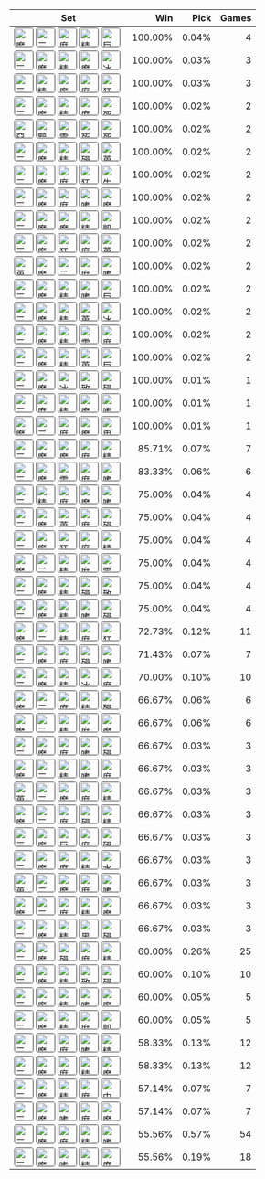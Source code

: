 | Set | Win | Pick | Games |
|---|---:|---:|---:|
| <img src="https://cdn5.lolalytics.com/item64/3004.webp" alt="魔劍正宗" width="32" height="32" style="margin-right:4px;border:1px solid #666;border-radius:4px;" /><img src="https://cdn5.lolalytics.com/item64/3078.webp" alt="三相之力" width="32" height="32" style="margin-right:4px;border:1px solid #666;border-radius:4px;" /><img src="https://cdn5.lolalytics.com/item64/6694.webp" alt="席利妲咒怨" width="32" height="32" style="margin-right:4px;border:1px solid #666;border-radius:4px;" /><img src="https://cdn5.lolalytics.com/item64/3161.webp" alt="精進之矛" width="32" height="32" style="margin-right:4px;border:1px solid #666;border-radius:4px;" /><img src="https://cdn5.lolalytics.com/item64/6695.webp" alt="巨蛇鋒牙" width="32" height="32" style="margin-right:4px;border:1px solid #666;border-radius:4px;" /> | 100.00% | 0.04% | 4 |
| <img src="https://cdn5.lolalytics.com/item64/3078.webp" alt="三相之力" width="32" height="32" style="margin-right:4px;border:1px solid #666;border-radius:4px;" /><img src="https://cdn5.lolalytics.com/item64/3004.webp" alt="魔劍正宗" width="32" height="32" style="margin-right:4px;border:1px solid #666;border-radius:4px;" /><img src="https://cdn5.lolalytics.com/item64/3161.webp" alt="精進之矛" width="32" height="32" style="margin-right:4px;border:1px solid #666;border-radius:4px;" /><img src="https://cdn5.lolalytics.com/item64/3156.webp" alt="魔提斯深淵" width="32" height="32" style="margin-right:4px;border:1px solid #666;border-radius:4px;" /><img src="https://cdn5.lolalytics.com/item64/3110.webp" alt="冰霜之心" width="32" height="32" style="margin-right:4px;border:1px solid #666;border-radius:4px;" /> | 100.00% | 0.03% | 3 |
| <img src="https://cdn5.lolalytics.com/item64/3078.webp" alt="三相之力" width="32" height="32" style="margin-right:4px;border:1px solid #666;border-radius:4px;" /><img src="https://cdn5.lolalytics.com/item64/3161.webp" alt="精進之矛" width="32" height="32" style="margin-right:4px;border:1px solid #666;border-radius:4px;" /><img src="https://cdn5.lolalytics.com/item64/3004.webp" alt="魔劍正宗" width="32" height="32" style="margin-right:4px;border:1px solid #666;border-radius:4px;" /><img src="https://cdn5.lolalytics.com/item64/6694.webp" alt="席利妲咒怨" width="32" height="32" style="margin-right:4px;border:1px solid #666;border-radius:4px;" /><img src="https://cdn5.lolalytics.com/item64/3074.webp" alt="狂怒九頭蛇" width="32" height="32" style="margin-right:4px;border:1px solid #666;border-radius:4px;" /> | 100.00% | 0.03% | 3 |
| <img src="https://cdn5.lolalytics.com/item64/3078.webp" alt="三相之力" width="32" height="32" style="margin-right:4px;border:1px solid #666;border-radius:4px;" /><img src="https://cdn5.lolalytics.com/item64/3004.webp" alt="魔劍正宗" width="32" height="32" style="margin-right:4px;border:1px solid #666;border-radius:4px;" /><img src="https://cdn5.lolalytics.com/item64/3161.webp" alt="精進之矛" width="32" height="32" style="margin-right:4px;border:1px solid #666;border-radius:4px;" /><img src="https://cdn5.lolalytics.com/item64/6694.webp" alt="席利妲咒怨" width="32" height="32" style="margin-right:4px;border:1px solid #666;border-radius:4px;" /><img src="https://cdn5.lolalytics.com/item64/6333.webp" alt="死亡之舞" width="32" height="32" style="margin-right:4px;border:1px solid #666;border-radius:4px;" /> | 100.00% | 0.02% | 2 |
| <img src="https://cdn5.lolalytics.com/item64/3118.webp" alt="惡意" width="32" height="32" style="margin-right:4px;border:1px solid #666;border-radius:4px;" /><img src="https://cdn5.lolalytics.com/item64/4645.webp" alt="黯影之炎" width="32" height="32" style="margin-right:4px;border:1px solid #666;border-radius:4px;" /><img src="https://cdn5.lolalytics.com/item64/4646.webp" alt="雷霆風暴" width="32" height="32" style="margin-right:4px;border:1px solid #666;border-radius:4px;" /><img src="https://cdn5.lolalytics.com/item64/3089.webp" alt="死亡之帽" width="32" height="32" style="margin-right:4px;border:1px solid #666;border-radius:4px;" /><img src="https://cdn5.lolalytics.com/item64/3137.webp" alt="死墓之花" width="32" height="32" style="margin-right:4px;border:1px solid #666;border-radius:4px;" /> | 100.00% | 0.02% | 2 |
| <img src="https://cdn5.lolalytics.com/item64/3078.webp" alt="三相之力" width="32" height="32" style="margin-right:4px;border:1px solid #666;border-radius:4px;" /><img src="https://cdn5.lolalytics.com/item64/3004.webp" alt="魔劍正宗" width="32" height="32" style="margin-right:4px;border:1px solid #666;border-radius:4px;" /><img src="https://cdn5.lolalytics.com/item64/3161.webp" alt="精進之矛" width="32" height="32" style="margin-right:4px;border:1px solid #666;border-radius:4px;" /><img src="https://cdn5.lolalytics.com/item64/3153.webp" alt="殞落王者之劍" width="32" height="32" style="margin-right:4px;border:1px solid #666;border-radius:4px;" /><img src="https://cdn5.lolalytics.com/item64/6676.webp" alt="蒐集者" width="32" height="32" style="margin-right:4px;border:1px solid #666;border-radius:4px;" /> | 100.00% | 0.02% | 2 |
| <img src="https://cdn5.lolalytics.com/item64/3078.webp" alt="三相之力" width="32" height="32" style="margin-right:4px;border:1px solid #666;border-radius:4px;" /><img src="https://cdn5.lolalytics.com/item64/3004.webp" alt="魔劍正宗" width="32" height="32" style="margin-right:4px;border:1px solid #666;border-radius:4px;" /><img src="https://cdn5.lolalytics.com/item64/6694.webp" alt="席利妲咒怨" width="32" height="32" style="margin-right:4px;border:1px solid #666;border-radius:4px;" /><img src="https://cdn5.lolalytics.com/item64/3074.webp" alt="狂怒九頭蛇" width="32" height="32" style="margin-right:4px;border:1px solid #666;border-radius:4px;" /><img src="https://cdn5.lolalytics.com/item64/6609.webp" alt="生化龐克鏈鋸之劍" width="32" height="32" style="margin-right:4px;border:1px solid #666;border-radius:4px;" /> | 100.00% | 0.02% | 2 |
| <img src="https://cdn5.lolalytics.com/item64/3078.webp" alt="三相之力" width="32" height="32" style="margin-right:4px;border:1px solid #666;border-radius:4px;" /><img src="https://cdn5.lolalytics.com/item64/3004.webp" alt="魔劍正宗" width="32" height="32" style="margin-right:4px;border:1px solid #666;border-radius:4px;" /><img src="https://cdn5.lolalytics.com/item64/6694.webp" alt="席利妲咒怨" width="32" height="32" style="margin-right:4px;border:1px solid #666;border-radius:4px;" /><img src="https://cdn5.lolalytics.com/item64/3072.webp" alt="嗜血者" width="32" height="32" style="margin-right:4px;border:1px solid #666;border-radius:4px;" /><img src="https://cdn5.lolalytics.com/item64/3156.webp" alt="魔提斯深淵" width="32" height="32" style="margin-right:4px;border:1px solid #666;border-radius:4px;" /> | 100.00% | 0.02% | 2 |
| <img src="https://cdn5.lolalytics.com/item64/3078.webp" alt="三相之力" width="32" height="32" style="margin-right:4px;border:1px solid #666;border-radius:4px;" /><img src="https://cdn5.lolalytics.com/item64/3004.webp" alt="魔劍正宗" width="32" height="32" style="margin-right:4px;border:1px solid #666;border-radius:4px;" /><img src="https://cdn5.lolalytics.com/item64/3156.webp" alt="魔提斯深淵" width="32" height="32" style="margin-right:4px;border:1px solid #666;border-radius:4px;" /><img src="https://cdn5.lolalytics.com/item64/3161.webp" alt="精進之矛" width="32" height="32" style="margin-right:4px;border:1px solid #666;border-radius:4px;" /><img src="https://cdn5.lolalytics.com/item64/2504.webp" alt="凱尼克欺瞞者" width="32" height="32" style="margin-right:4px;border:1px solid #666;border-radius:4px;" /> | 100.00% | 0.02% | 2 |
| <img src="https://cdn5.lolalytics.com/item64/3078.webp" alt="三相之力" width="32" height="32" style="margin-right:4px;border:1px solid #666;border-radius:4px;" /><img src="https://cdn5.lolalytics.com/item64/3004.webp" alt="魔劍正宗" width="32" height="32" style="margin-right:4px;border:1px solid #666;border-radius:4px;" /><img src="https://cdn5.lolalytics.com/item64/3074.webp" alt="狂怒九頭蛇" width="32" height="32" style="margin-right:4px;border:1px solid #666;border-radius:4px;" /><img src="https://cdn5.lolalytics.com/item64/6694.webp" alt="席利妲咒怨" width="32" height="32" style="margin-right:4px;border:1px solid #666;border-radius:4px;" /><img src="https://cdn5.lolalytics.com/item64/6676.webp" alt="蒐集者" width="32" height="32" style="margin-right:4px;border:1px solid #666;border-radius:4px;" /> | 100.00% | 0.02% | 2 |
| <img src="https://cdn5.lolalytics.com/item64/6676.webp" alt="蒐集者" width="32" height="32" style="margin-right:4px;border:1px solid #666;border-radius:4px;" /><img src="https://cdn5.lolalytics.com/item64/3004.webp" alt="魔劍正宗" width="32" height="32" style="margin-right:4px;border:1px solid #666;border-radius:4px;" /><img src="https://cdn5.lolalytics.com/item64/3078.webp" alt="三相之力" width="32" height="32" style="margin-right:4px;border:1px solid #666;border-radius:4px;" /><img src="https://cdn5.lolalytics.com/item64/6694.webp" alt="席利妲咒怨" width="32" height="32" style="margin-right:4px;border:1px solid #666;border-radius:4px;" /><img src="https://cdn5.lolalytics.com/item64/3072.webp" alt="嗜血者" width="32" height="32" style="margin-right:4px;border:1px solid #666;border-radius:4px;" /> | 100.00% | 0.02% | 2 |
| <img src="https://cdn5.lolalytics.com/item64/3078.webp" alt="三相之力" width="32" height="32" style="margin-right:4px;border:1px solid #666;border-radius:4px;" /><img src="https://cdn5.lolalytics.com/item64/3004.webp" alt="魔劍正宗" width="32" height="32" style="margin-right:4px;border:1px solid #666;border-radius:4px;" /><img src="https://cdn5.lolalytics.com/item64/3161.webp" alt="精進之矛" width="32" height="32" style="margin-right:4px;border:1px solid #666;border-radius:4px;" /><img src="https://cdn5.lolalytics.com/item64/3072.webp" alt="嗜血者" width="32" height="32" style="margin-right:4px;border:1px solid #666;border-radius:4px;" /><img src="https://cdn5.lolalytics.com/item64/6695.webp" alt="巨蛇鋒牙" width="32" height="32" style="margin-right:4px;border:1px solid #666;border-radius:4px;" /> | 100.00% | 0.02% | 2 |
| <img src="https://cdn5.lolalytics.com/item64/3078.webp" alt="三相之力" width="32" height="32" style="margin-right:4px;border:1px solid #666;border-radius:4px;" /><img src="https://cdn5.lolalytics.com/item64/3004.webp" alt="魔劍正宗" width="32" height="32" style="margin-right:4px;border:1px solid #666;border-radius:4px;" /><img src="https://cdn5.lolalytics.com/item64/3161.webp" alt="精進之矛" width="32" height="32" style="margin-right:4px;border:1px solid #666;border-radius:4px;" /><img src="https://cdn5.lolalytics.com/item64/6676.webp" alt="蒐集者" width="32" height="32" style="margin-right:4px;border:1px solid #666;border-radius:4px;" /><img src="https://cdn5.lolalytics.com/item64/3110.webp" alt="冰霜之心" width="32" height="32" style="margin-right:4px;border:1px solid #666;border-radius:4px;" /> | 100.00% | 0.02% | 2 |
| <img src="https://cdn5.lolalytics.com/item64/3078.webp" alt="三相之力" width="32" height="32" style="margin-right:4px;border:1px solid #666;border-radius:4px;" /><img src="https://cdn5.lolalytics.com/item64/3004.webp" alt="魔劍正宗" width="32" height="32" style="margin-right:4px;border:1px solid #666;border-radius:4px;" /><img src="https://cdn5.lolalytics.com/item64/3161.webp" alt="精進之矛" width="32" height="32" style="margin-right:4px;border:1px solid #666;border-radius:4px;" /><img src="https://cdn5.lolalytics.com/item64/6699.webp" alt="電流旋風劍" width="32" height="32" style="margin-right:4px;border:1px solid #666;border-radius:4px;" /><img src="https://cdn5.lolalytics.com/item64/6694.webp" alt="席利妲咒怨" width="32" height="32" style="margin-right:4px;border:1px solid #666;border-radius:4px;" /> | 100.00% | 0.02% | 2 |
| <img src="https://cdn5.lolalytics.com/item64/3078.webp" alt="三相之力" width="32" height="32" style="margin-right:4px;border:1px solid #666;border-radius:4px;" /><img src="https://cdn5.lolalytics.com/item64/3004.webp" alt="魔劍正宗" width="32" height="32" style="margin-right:4px;border:1px solid #666;border-radius:4px;" /><img src="https://cdn5.lolalytics.com/item64/3161.webp" alt="精進之矛" width="32" height="32" style="margin-right:4px;border:1px solid #666;border-radius:4px;" /><img src="https://cdn5.lolalytics.com/item64/6676.webp" alt="蒐集者" width="32" height="32" style="margin-right:4px;border:1px solid #666;border-radius:4px;" /><img src="https://cdn5.lolalytics.com/item64/6695.webp" alt="巨蛇鋒牙" width="32" height="32" style="margin-right:4px;border:1px solid #666;border-radius:4px;" /> | 100.00% | 0.02% | 2 |
| <img src="https://cdn5.lolalytics.com/item64/3078.webp" alt="三相之力" width="32" height="32" style="margin-right:4px;border:1px solid #666;border-radius:4px;" /><img src="https://cdn5.lolalytics.com/item64/3004.webp" alt="魔劍正宗" width="32" height="32" style="margin-right:4px;border:1px solid #666;border-radius:4px;" /><img src="https://cdn5.lolalytics.com/item64/3110.webp" alt="冰霜之心" width="32" height="32" style="margin-right:4px;border:1px solid #666;border-radius:4px;" /><img src="https://cdn5.lolalytics.com/item64/3033.webp" alt="致死宣告" width="32" height="32" style="margin-right:4px;border:1px solid #666;border-radius:4px;" /><img src="https://cdn5.lolalytics.com/item64/3153.webp" alt="殞落王者之劍" width="32" height="32" style="margin-right:4px;border:1px solid #666;border-radius:4px;" /> | 100.00% | 0.01% | 1 |
| <img src="https://cdn5.lolalytics.com/item64/3078.webp" alt="三相之力" width="32" height="32" style="margin-right:4px;border:1px solid #666;border-radius:4px;" /><img src="https://cdn5.lolalytics.com/item64/6694.webp" alt="席利妲咒怨" width="32" height="32" style="margin-right:4px;border:1px solid #666;border-radius:4px;" /><img src="https://cdn5.lolalytics.com/item64/3161.webp" alt="精進之矛" width="32" height="32" style="margin-right:4px;border:1px solid #666;border-radius:4px;" /><img src="https://cdn5.lolalytics.com/item64/3156.webp" alt="魔提斯深淵" width="32" height="32" style="margin-right:4px;border:1px solid #666;border-radius:4px;" /><img src="https://cdn5.lolalytics.com/item64/3072.webp" alt="嗜血者" width="32" height="32" style="margin-right:4px;border:1px solid #666;border-radius:4px;" /> | 100.00% | 0.01% | 1 |
| <img src="https://cdn5.lolalytics.com/item64/3004.webp" alt="魔劍正宗" width="32" height="32" style="margin-right:4px;border:1px solid #666;border-radius:4px;" /><img src="https://cdn5.lolalytics.com/item64/3078.webp" alt="三相之力" width="32" height="32" style="margin-right:4px;border:1px solid #666;border-radius:4px;" /><img src="https://cdn5.lolalytics.com/item64/6694.webp" alt="席利妲咒怨" width="32" height="32" style="margin-right:4px;border:1px solid #666;border-radius:4px;" /><img src="https://cdn5.lolalytics.com/item64/3156.webp" alt="魔提斯深淵" width="32" height="32" style="margin-right:4px;border:1px solid #666;border-radius:4px;" /><img src="https://cdn5.lolalytics.com/item64/4004.webp" alt="鬼使彎刀" width="32" height="32" style="margin-right:4px;border:1px solid #666;border-radius:4px;" /> | 100.00% | 0.01% | 1 |
| <img src="https://cdn5.lolalytics.com/item64/3078.webp" alt="三相之力" width="32" height="32" style="margin-right:4px;border:1px solid #666;border-radius:4px;" /><img src="https://cdn5.lolalytics.com/item64/3004.webp" alt="魔劍正宗" width="32" height="32" style="margin-right:4px;border:1px solid #666;border-radius:4px;" /><img src="https://cdn5.lolalytics.com/item64/3156.webp" alt="魔提斯深淵" width="32" height="32" style="margin-right:4px;border:1px solid #666;border-radius:4px;" /><img src="https://cdn5.lolalytics.com/item64/6694.webp" alt="席利妲咒怨" width="32" height="32" style="margin-right:4px;border:1px solid #666;border-radius:4px;" /><img src="https://cdn5.lolalytics.com/item64/3161.webp" alt="精進之矛" width="32" height="32" style="margin-right:4px;border:1px solid #666;border-radius:4px;" /> | 85.71% | 0.07% | 7 |
| <img src="https://cdn5.lolalytics.com/item64/3078.webp" alt="三相之力" width="32" height="32" style="margin-right:4px;border:1px solid #666;border-radius:4px;" /><img src="https://cdn5.lolalytics.com/item64/3004.webp" alt="魔劍正宗" width="32" height="32" style="margin-right:4px;border:1px solid #666;border-radius:4px;" /><img src="https://cdn5.lolalytics.com/item64/6699.webp" alt="電流旋風劍" width="32" height="32" style="margin-right:4px;border:1px solid #666;border-radius:4px;" /><img src="https://cdn5.lolalytics.com/item64/6694.webp" alt="席利妲咒怨" width="32" height="32" style="margin-right:4px;border:1px solid #666;border-radius:4px;" /><img src="https://cdn5.lolalytics.com/item64/3072.webp" alt="嗜血者" width="32" height="32" style="margin-right:4px;border:1px solid #666;border-radius:4px;" /> | 83.33% | 0.06% | 6 |
| <img src="https://cdn5.lolalytics.com/item64/3078.webp" alt="三相之力" width="32" height="32" style="margin-right:4px;border:1px solid #666;border-radius:4px;" /><img src="https://cdn5.lolalytics.com/item64/3161.webp" alt="精進之矛" width="32" height="32" style="margin-right:4px;border:1px solid #666;border-radius:4px;" /><img src="https://cdn5.lolalytics.com/item64/6694.webp" alt="席利妲咒怨" width="32" height="32" style="margin-right:4px;border:1px solid #666;border-radius:4px;" /><img src="https://cdn5.lolalytics.com/item64/3004.webp" alt="魔劍正宗" width="32" height="32" style="margin-right:4px;border:1px solid #666;border-radius:4px;" /><img src="https://cdn5.lolalytics.com/item64/3072.webp" alt="嗜血者" width="32" height="32" style="margin-right:4px;border:1px solid #666;border-radius:4px;" /> | 75.00% | 0.04% | 4 |
| <img src="https://cdn5.lolalytics.com/item64/3078.webp" alt="三相之力" width="32" height="32" style="margin-right:4px;border:1px solid #666;border-radius:4px;" /><img src="https://cdn5.lolalytics.com/item64/3004.webp" alt="魔劍正宗" width="32" height="32" style="margin-right:4px;border:1px solid #666;border-radius:4px;" /><img src="https://cdn5.lolalytics.com/item64/6676.webp" alt="蒐集者" width="32" height="32" style="margin-right:4px;border:1px solid #666;border-radius:4px;" /><img src="https://cdn5.lolalytics.com/item64/6694.webp" alt="席利妲咒怨" width="32" height="32" style="margin-right:4px;border:1px solid #666;border-radius:4px;" /><img src="https://cdn5.lolalytics.com/item64/3153.webp" alt="殞落王者之劍" width="32" height="32" style="margin-right:4px;border:1px solid #666;border-radius:4px;" /> | 75.00% | 0.04% | 4 |
| <img src="https://cdn5.lolalytics.com/item64/3078.webp" alt="三相之力" width="32" height="32" style="margin-right:4px;border:1px solid #666;border-radius:4px;" /><img src="https://cdn5.lolalytics.com/item64/3004.webp" alt="魔劍正宗" width="32" height="32" style="margin-right:4px;border:1px solid #666;border-radius:4px;" /><img src="https://cdn5.lolalytics.com/item64/3074.webp" alt="狂怒九頭蛇" width="32" height="32" style="margin-right:4px;border:1px solid #666;border-radius:4px;" /><img src="https://cdn5.lolalytics.com/item64/6694.webp" alt="席利妲咒怨" width="32" height="32" style="margin-right:4px;border:1px solid #666;border-radius:4px;" /><img src="https://cdn5.lolalytics.com/item64/3161.webp" alt="精進之矛" width="32" height="32" style="margin-right:4px;border:1px solid #666;border-radius:4px;" /> | 75.00% | 0.04% | 4 |
| <img src="https://cdn5.lolalytics.com/item64/3004.webp" alt="魔劍正宗" width="32" height="32" style="margin-right:4px;border:1px solid #666;border-radius:4px;" /><img src="https://cdn5.lolalytics.com/item64/3078.webp" alt="三相之力" width="32" height="32" style="margin-right:4px;border:1px solid #666;border-radius:4px;" /><img src="https://cdn5.lolalytics.com/item64/3161.webp" alt="精進之矛" width="32" height="32" style="margin-right:4px;border:1px solid #666;border-radius:4px;" /><img src="https://cdn5.lolalytics.com/item64/6694.webp" alt="席利妲咒怨" width="32" height="32" style="margin-right:4px;border:1px solid #666;border-radius:4px;" /><img src="https://cdn5.lolalytics.com/item64/6699.webp" alt="電流旋風劍" width="32" height="32" style="margin-right:4px;border:1px solid #666;border-radius:4px;" /> | 75.00% | 0.04% | 4 |
| <img src="https://cdn5.lolalytics.com/item64/3078.webp" alt="三相之力" width="32" height="32" style="margin-right:4px;border:1px solid #666;border-radius:4px;" /><img src="https://cdn5.lolalytics.com/item64/3004.webp" alt="魔劍正宗" width="32" height="32" style="margin-right:4px;border:1px solid #666;border-radius:4px;" /><img src="https://cdn5.lolalytics.com/item64/3161.webp" alt="精進之矛" width="32" height="32" style="margin-right:4px;border:1px solid #666;border-radius:4px;" /><img src="https://cdn5.lolalytics.com/item64/3153.webp" alt="殞落王者之劍" width="32" height="32" style="margin-right:4px;border:1px solid #666;border-radius:4px;" /><img src="https://cdn5.lolalytics.com/item64/3033.webp" alt="致死宣告" width="32" height="32" style="margin-right:4px;border:1px solid #666;border-radius:4px;" /> | 75.00% | 0.04% | 4 |
| <img src="https://cdn5.lolalytics.com/item64/3078.webp" alt="三相之力" width="32" height="32" style="margin-right:4px;border:1px solid #666;border-radius:4px;" /><img src="https://cdn5.lolalytics.com/item64/3004.webp" alt="魔劍正宗" width="32" height="32" style="margin-right:4px;border:1px solid #666;border-radius:4px;" /><img src="https://cdn5.lolalytics.com/item64/3161.webp" alt="精進之矛" width="32" height="32" style="margin-right:4px;border:1px solid #666;border-radius:4px;" /><img src="https://cdn5.lolalytics.com/item64/3072.webp" alt="嗜血者" width="32" height="32" style="margin-right:4px;border:1px solid #666;border-radius:4px;" /><img src="https://cdn5.lolalytics.com/item64/3153.webp" alt="殞落王者之劍" width="32" height="32" style="margin-right:4px;border:1px solid #666;border-radius:4px;" /> | 75.00% | 0.04% | 4 |
| <img src="https://cdn5.lolalytics.com/item64/3004.webp" alt="魔劍正宗" width="32" height="32" style="margin-right:4px;border:1px solid #666;border-radius:4px;" /><img src="https://cdn5.lolalytics.com/item64/3078.webp" alt="三相之力" width="32" height="32" style="margin-right:4px;border:1px solid #666;border-radius:4px;" /><img src="https://cdn5.lolalytics.com/item64/3161.webp" alt="精進之矛" width="32" height="32" style="margin-right:4px;border:1px solid #666;border-radius:4px;" /><img src="https://cdn5.lolalytics.com/item64/6694.webp" alt="席利妲咒怨" width="32" height="32" style="margin-right:4px;border:1px solid #666;border-radius:4px;" /><img src="https://cdn5.lolalytics.com/item64/3074.webp" alt="狂怒九頭蛇" width="32" height="32" style="margin-right:4px;border:1px solid #666;border-radius:4px;" /> | 72.73% | 0.12% | 11 |
| <img src="https://cdn5.lolalytics.com/item64/3078.webp" alt="三相之力" width="32" height="32" style="margin-right:4px;border:1px solid #666;border-radius:4px;" /><img src="https://cdn5.lolalytics.com/item64/3004.webp" alt="魔劍正宗" width="32" height="32" style="margin-right:4px;border:1px solid #666;border-radius:4px;" /><img src="https://cdn5.lolalytics.com/item64/6694.webp" alt="席利妲咒怨" width="32" height="32" style="margin-right:4px;border:1px solid #666;border-radius:4px;" /><img src="https://cdn5.lolalytics.com/item64/3153.webp" alt="殞落王者之劍" width="32" height="32" style="margin-right:4px;border:1px solid #666;border-radius:4px;" /><img src="https://cdn5.lolalytics.com/item64/3072.webp" alt="嗜血者" width="32" height="32" style="margin-right:4px;border:1px solid #666;border-radius:4px;" /> | 71.43% | 0.07% | 7 |
| <img src="https://cdn5.lolalytics.com/item64/3078.webp" alt="三相之力" width="32" height="32" style="margin-right:4px;border:1px solid #666;border-radius:4px;" /><img src="https://cdn5.lolalytics.com/item64/3004.webp" alt="魔劍正宗" width="32" height="32" style="margin-right:4px;border:1px solid #666;border-radius:4px;" /><img src="https://cdn5.lolalytics.com/item64/3161.webp" alt="精進之矛" width="32" height="32" style="margin-right:4px;border:1px solid #666;border-radius:4px;" /><img src="https://cdn5.lolalytics.com/item64/3110.webp" alt="冰霜之心" width="32" height="32" style="margin-right:4px;border:1px solid #666;border-radius:4px;" /><img src="https://cdn5.lolalytics.com/item64/6694.webp" alt="席利妲咒怨" width="32" height="32" style="margin-right:4px;border:1px solid #666;border-radius:4px;" /> | 70.00% | 0.10% | 10 |
| <img src="https://cdn5.lolalytics.com/item64/3004.webp" alt="魔劍正宗" width="32" height="32" style="margin-right:4px;border:1px solid #666;border-radius:4px;" /><img src="https://cdn5.lolalytics.com/item64/3078.webp" alt="三相之力" width="32" height="32" style="margin-right:4px;border:1px solid #666;border-radius:4px;" /><img src="https://cdn5.lolalytics.com/item64/6694.webp" alt="席利妲咒怨" width="32" height="32" style="margin-right:4px;border:1px solid #666;border-radius:4px;" /><img src="https://cdn5.lolalytics.com/item64/3161.webp" alt="精進之矛" width="32" height="32" style="margin-right:4px;border:1px solid #666;border-radius:4px;" /><img src="https://cdn5.lolalytics.com/item64/3153.webp" alt="殞落王者之劍" width="32" height="32" style="margin-right:4px;border:1px solid #666;border-radius:4px;" /> | 66.67% | 0.06% | 6 |
| <img src="https://cdn5.lolalytics.com/item64/3004.webp" alt="魔劍正宗" width="32" height="32" style="margin-right:4px;border:1px solid #666;border-radius:4px;" /><img src="https://cdn5.lolalytics.com/item64/3078.webp" alt="三相之力" width="32" height="32" style="margin-right:4px;border:1px solid #666;border-radius:4px;" /><img src="https://cdn5.lolalytics.com/item64/3161.webp" alt="精進之矛" width="32" height="32" style="margin-right:4px;border:1px solid #666;border-radius:4px;" /><img src="https://cdn5.lolalytics.com/item64/6694.webp" alt="席利妲咒怨" width="32" height="32" style="margin-right:4px;border:1px solid #666;border-radius:4px;" /><img src="https://cdn5.lolalytics.com/item64/3156.webp" alt="魔提斯深淵" width="32" height="32" style="margin-right:4px;border:1px solid #666;border-radius:4px;" /> | 66.67% | 0.06% | 6 |
| <img src="https://cdn5.lolalytics.com/item64/3078.webp" alt="三相之力" width="32" height="32" style="margin-right:4px;border:1px solid #666;border-radius:4px;" /><img src="https://cdn5.lolalytics.com/item64/3004.webp" alt="魔劍正宗" width="32" height="32" style="margin-right:4px;border:1px solid #666;border-radius:4px;" /><img src="https://cdn5.lolalytics.com/item64/6694.webp" alt="席利妲咒怨" width="32" height="32" style="margin-right:4px;border:1px solid #666;border-radius:4px;" /><img src="https://cdn5.lolalytics.com/item64/3072.webp" alt="嗜血者" width="32" height="32" style="margin-right:4px;border:1px solid #666;border-radius:4px;" /><img src="https://cdn5.lolalytics.com/item64/3153.webp" alt="殞落王者之劍" width="32" height="32" style="margin-right:4px;border:1px solid #666;border-radius:4px;" /> | 66.67% | 0.03% | 3 |
| <img src="https://cdn5.lolalytics.com/item64/3004.webp" alt="魔劍正宗" width="32" height="32" style="margin-right:4px;border:1px solid #666;border-radius:4px;" /><img src="https://cdn5.lolalytics.com/item64/3078.webp" alt="三相之力" width="32" height="32" style="margin-right:4px;border:1px solid #666;border-radius:4px;" /><img src="https://cdn5.lolalytics.com/item64/3161.webp" alt="精進之矛" width="32" height="32" style="margin-right:4px;border:1px solid #666;border-radius:4px;" /><img src="https://cdn5.lolalytics.com/item64/3072.webp" alt="嗜血者" width="32" height="32" style="margin-right:4px;border:1px solid #666;border-radius:4px;" /><img src="https://cdn5.lolalytics.com/item64/6694.webp" alt="席利妲咒怨" width="32" height="32" style="margin-right:4px;border:1px solid #666;border-radius:4px;" /> | 66.67% | 0.03% | 3 |
| <img src="https://cdn5.lolalytics.com/item64/6676.webp" alt="蒐集者" width="32" height="32" style="margin-right:4px;border:1px solid #666;border-radius:4px;" /><img src="https://cdn5.lolalytics.com/item64/3078.webp" alt="三相之力" width="32" height="32" style="margin-right:4px;border:1px solid #666;border-radius:4px;" /><img src="https://cdn5.lolalytics.com/item64/3004.webp" alt="魔劍正宗" width="32" height="32" style="margin-right:4px;border:1px solid #666;border-radius:4px;" /><img src="https://cdn5.lolalytics.com/item64/6694.webp" alt="席利妲咒怨" width="32" height="32" style="margin-right:4px;border:1px solid #666;border-radius:4px;" /><img src="https://cdn5.lolalytics.com/item64/3161.webp" alt="精進之矛" width="32" height="32" style="margin-right:4px;border:1px solid #666;border-radius:4px;" /> | 66.67% | 0.03% | 3 |
| <img src="https://cdn5.lolalytics.com/item64/3004.webp" alt="魔劍正宗" width="32" height="32" style="margin-right:4px;border:1px solid #666;border-radius:4px;" /><img src="https://cdn5.lolalytics.com/item64/3078.webp" alt="三相之力" width="32" height="32" style="margin-right:4px;border:1px solid #666;border-radius:4px;" /><img src="https://cdn5.lolalytics.com/item64/6694.webp" alt="席利妲咒怨" width="32" height="32" style="margin-right:4px;border:1px solid #666;border-radius:4px;" /><img src="https://cdn5.lolalytics.com/item64/3153.webp" alt="殞落王者之劍" width="32" height="32" style="margin-right:4px;border:1px solid #666;border-radius:4px;" /><img src="https://cdn5.lolalytics.com/item64/3161.webp" alt="精進之矛" width="32" height="32" style="margin-right:4px;border:1px solid #666;border-radius:4px;" /> | 66.67% | 0.03% | 3 |
| <img src="https://cdn5.lolalytics.com/item64/3078.webp" alt="三相之力" width="32" height="32" style="margin-right:4px;border:1px solid #666;border-radius:4px;" /><img src="https://cdn5.lolalytics.com/item64/3004.webp" alt="魔劍正宗" width="32" height="32" style="margin-right:4px;border:1px solid #666;border-radius:4px;" /><img src="https://cdn5.lolalytics.com/item64/6695.webp" alt="巨蛇鋒牙" width="32" height="32" style="margin-right:4px;border:1px solid #666;border-radius:4px;" /><img src="https://cdn5.lolalytics.com/item64/6694.webp" alt="席利妲咒怨" width="32" height="32" style="margin-right:4px;border:1px solid #666;border-radius:4px;" /><img src="https://cdn5.lolalytics.com/item64/3153.webp" alt="殞落王者之劍" width="32" height="32" style="margin-right:4px;border:1px solid #666;border-radius:4px;" /> | 66.67% | 0.03% | 3 |
| <img src="https://cdn5.lolalytics.com/item64/3078.webp" alt="三相之力" width="32" height="32" style="margin-right:4px;border:1px solid #666;border-radius:4px;" /><img src="https://cdn5.lolalytics.com/item64/3004.webp" alt="魔劍正宗" width="32" height="32" style="margin-right:4px;border:1px solid #666;border-radius:4px;" /><img src="https://cdn5.lolalytics.com/item64/6694.webp" alt="席利妲咒怨" width="32" height="32" style="margin-right:4px;border:1px solid #666;border-radius:4px;" /><img src="https://cdn5.lolalytics.com/item64/3161.webp" alt="精進之矛" width="32" height="32" style="margin-right:4px;border:1px solid #666;border-radius:4px;" /><img src="https://cdn5.lolalytics.com/item64/3139.webp" alt="水星彎刀" width="32" height="32" style="margin-right:4px;border:1px solid #666;border-radius:4px;" /> | 66.67% | 0.03% | 3 |
| <img src="https://cdn5.lolalytics.com/item64/6676.webp" alt="蒐集者" width="32" height="32" style="margin-right:4px;border:1px solid #666;border-radius:4px;" /><img src="https://cdn5.lolalytics.com/item64/3078.webp" alt="三相之力" width="32" height="32" style="margin-right:4px;border:1px solid #666;border-radius:4px;" /><img src="https://cdn5.lolalytics.com/item64/3004.webp" alt="魔劍正宗" width="32" height="32" style="margin-right:4px;border:1px solid #666;border-radius:4px;" /><img src="https://cdn5.lolalytics.com/item64/6694.webp" alt="席利妲咒怨" width="32" height="32" style="margin-right:4px;border:1px solid #666;border-radius:4px;" /><img src="https://cdn5.lolalytics.com/item64/3072.webp" alt="嗜血者" width="32" height="32" style="margin-right:4px;border:1px solid #666;border-radius:4px;" /> | 66.67% | 0.03% | 3 |
| <img src="https://cdn5.lolalytics.com/item64/3004.webp" alt="魔劍正宗" width="32" height="32" style="margin-right:4px;border:1px solid #666;border-radius:4px;" /><img src="https://cdn5.lolalytics.com/item64/3078.webp" alt="三相之力" width="32" height="32" style="margin-right:4px;border:1px solid #666;border-radius:4px;" /><img src="https://cdn5.lolalytics.com/item64/6694.webp" alt="席利妲咒怨" width="32" height="32" style="margin-right:4px;border:1px solid #666;border-radius:4px;" /><img src="https://cdn5.lolalytics.com/item64/3161.webp" alt="精進之矛" width="32" height="32" style="margin-right:4px;border:1px solid #666;border-radius:4px;" /><img src="https://cdn5.lolalytics.com/item64/3156.webp" alt="魔提斯深淵" width="32" height="32" style="margin-right:4px;border:1px solid #666;border-radius:4px;" /> | 66.67% | 0.03% | 3 |
| <img src="https://cdn5.lolalytics.com/item64/3078.webp" alt="三相之力" width="32" height="32" style="margin-right:4px;border:1px solid #666;border-radius:4px;" /><img src="https://cdn5.lolalytics.com/item64/3004.webp" alt="魔劍正宗" width="32" height="32" style="margin-right:4px;border:1px solid #666;border-radius:4px;" /><img src="https://cdn5.lolalytics.com/item64/3161.webp" alt="精進之矛" width="32" height="32" style="margin-right:4px;border:1px solid #666;border-radius:4px;" /><img src="https://cdn5.lolalytics.com/item64/3071.webp" alt="黑色切割者" width="32" height="32" style="margin-right:4px;border:1px solid #666;border-radius:4px;" /><img src="https://cdn5.lolalytics.com/item64/3153.webp" alt="殞落王者之劍" width="32" height="32" style="margin-right:4px;border:1px solid #666;border-radius:4px;" /> | 66.67% | 0.03% | 3 |
| <img src="https://cdn5.lolalytics.com/item64/3078.webp" alt="三相之力" width="32" height="32" style="margin-right:4px;border:1px solid #666;border-radius:4px;" /><img src="https://cdn5.lolalytics.com/item64/3004.webp" alt="魔劍正宗" width="32" height="32" style="margin-right:4px;border:1px solid #666;border-radius:4px;" /><img src="https://cdn5.lolalytics.com/item64/3153.webp" alt="殞落王者之劍" width="32" height="32" style="margin-right:4px;border:1px solid #666;border-radius:4px;" /><img src="https://cdn5.lolalytics.com/item64/6694.webp" alt="席利妲咒怨" width="32" height="32" style="margin-right:4px;border:1px solid #666;border-radius:4px;" /><img src="https://cdn5.lolalytics.com/item64/3161.webp" alt="精進之矛" width="32" height="32" style="margin-right:4px;border:1px solid #666;border-radius:4px;" /> | 60.00% | 0.26% | 25 |
| <img src="https://cdn5.lolalytics.com/item64/3078.webp" alt="三相之力" width="32" height="32" style="margin-right:4px;border:1px solid #666;border-radius:4px;" /><img src="https://cdn5.lolalytics.com/item64/3004.webp" alt="魔劍正宗" width="32" height="32" style="margin-right:4px;border:1px solid #666;border-radius:4px;" /><img src="https://cdn5.lolalytics.com/item64/3161.webp" alt="精進之矛" width="32" height="32" style="margin-right:4px;border:1px solid #666;border-radius:4px;" /><img src="https://cdn5.lolalytics.com/item64/3033.webp" alt="致死宣告" width="32" height="32" style="margin-right:4px;border:1px solid #666;border-radius:4px;" /><img src="https://cdn5.lolalytics.com/item64/3153.webp" alt="殞落王者之劍" width="32" height="32" style="margin-right:4px;border:1px solid #666;border-radius:4px;" /> | 60.00% | 0.10% | 10 |
| <img src="https://cdn5.lolalytics.com/item64/3078.webp" alt="三相之力" width="32" height="32" style="margin-right:4px;border:1px solid #666;border-radius:4px;" /><img src="https://cdn5.lolalytics.com/item64/3004.webp" alt="魔劍正宗" width="32" height="32" style="margin-right:4px;border:1px solid #666;border-radius:4px;" /><img src="https://cdn5.lolalytics.com/item64/3161.webp" alt="精進之矛" width="32" height="32" style="margin-right:4px;border:1px solid #666;border-radius:4px;" /><img src="https://cdn5.lolalytics.com/item64/3072.webp" alt="嗜血者" width="32" height="32" style="margin-right:4px;border:1px solid #666;border-radius:4px;" /><img src="https://cdn5.lolalytics.com/item64/3156.webp" alt="魔提斯深淵" width="32" height="32" style="margin-right:4px;border:1px solid #666;border-radius:4px;" /> | 60.00% | 0.05% | 5 |
| <img src="https://cdn5.lolalytics.com/item64/3078.webp" alt="三相之力" width="32" height="32" style="margin-right:4px;border:1px solid #666;border-radius:4px;" /><img src="https://cdn5.lolalytics.com/item64/3004.webp" alt="魔劍正宗" width="32" height="32" style="margin-right:4px;border:1px solid #666;border-radius:4px;" /><img src="https://cdn5.lolalytics.com/item64/3161.webp" alt="精進之矛" width="32" height="32" style="margin-right:4px;border:1px solid #666;border-radius:4px;" /><img src="https://cdn5.lolalytics.com/item64/6694.webp" alt="席利妲咒怨" width="32" height="32" style="margin-right:4px;border:1px solid #666;border-radius:4px;" /><img src="https://cdn5.lolalytics.com/item64/2504.webp" alt="凱尼克欺瞞者" width="32" height="32" style="margin-right:4px;border:1px solid #666;border-radius:4px;" /> | 60.00% | 0.05% | 5 |
| <img src="https://cdn5.lolalytics.com/item64/3078.webp" alt="三相之力" width="32" height="32" style="margin-right:4px;border:1px solid #666;border-radius:4px;" /><img src="https://cdn5.lolalytics.com/item64/3004.webp" alt="魔劍正宗" width="32" height="32" style="margin-right:4px;border:1px solid #666;border-radius:4px;" /><img src="https://cdn5.lolalytics.com/item64/6694.webp" alt="席利妲咒怨" width="32" height="32" style="margin-right:4px;border:1px solid #666;border-radius:4px;" /><img src="https://cdn5.lolalytics.com/item64/3072.webp" alt="嗜血者" width="32" height="32" style="margin-right:4px;border:1px solid #666;border-radius:4px;" /><img src="https://cdn5.lolalytics.com/item64/3161.webp" alt="精進之矛" width="32" height="32" style="margin-right:4px;border:1px solid #666;border-radius:4px;" /> | 58.33% | 0.13% | 12 |
| <img src="https://cdn5.lolalytics.com/item64/3078.webp" alt="三相之力" width="32" height="32" style="margin-right:4px;border:1px solid #666;border-radius:4px;" /><img src="https://cdn5.lolalytics.com/item64/3004.webp" alt="魔劍正宗" width="32" height="32" style="margin-right:4px;border:1px solid #666;border-radius:4px;" /><img src="https://cdn5.lolalytics.com/item64/6694.webp" alt="席利妲咒怨" width="32" height="32" style="margin-right:4px;border:1px solid #666;border-radius:4px;" /><img src="https://cdn5.lolalytics.com/item64/3161.webp" alt="精進之矛" width="32" height="32" style="margin-right:4px;border:1px solid #666;border-radius:4px;" /><img src="https://cdn5.lolalytics.com/item64/3156.webp" alt="魔提斯深淵" width="32" height="32" style="margin-right:4px;border:1px solid #666;border-radius:4px;" /> | 58.33% | 0.13% | 12 |
| <img src="https://cdn5.lolalytics.com/item64/3078.webp" alt="三相之力" width="32" height="32" style="margin-right:4px;border:1px solid #666;border-radius:4px;" /><img src="https://cdn5.lolalytics.com/item64/3004.webp" alt="魔劍正宗" width="32" height="32" style="margin-right:4px;border:1px solid #666;border-radius:4px;" /><img src="https://cdn5.lolalytics.com/item64/3161.webp" alt="精進之矛" width="32" height="32" style="margin-right:4px;border:1px solid #666;border-radius:4px;" /><img src="https://cdn5.lolalytics.com/item64/6694.webp" alt="席利妲咒怨" width="32" height="32" style="margin-right:4px;border:1px solid #666;border-radius:4px;" /><img src="https://cdn5.lolalytics.com/item64/3157.webp" alt="中婭沙漏" width="32" height="32" style="margin-right:4px;border:1px solid #666;border-radius:4px;" /> | 57.14% | 0.07% | 7 |
| <img src="https://cdn5.lolalytics.com/item64/3078.webp" alt="三相之力" width="32" height="32" style="margin-right:4px;border:1px solid #666;border-radius:4px;" /><img src="https://cdn5.lolalytics.com/item64/3004.webp" alt="魔劍正宗" width="32" height="32" style="margin-right:4px;border:1px solid #666;border-radius:4px;" /><img src="https://cdn5.lolalytics.com/item64/3072.webp" alt="嗜血者" width="32" height="32" style="margin-right:4px;border:1px solid #666;border-radius:4px;" /><img src="https://cdn5.lolalytics.com/item64/6694.webp" alt="席利妲咒怨" width="32" height="32" style="margin-right:4px;border:1px solid #666;border-radius:4px;" /><img src="https://cdn5.lolalytics.com/item64/3156.webp" alt="魔提斯深淵" width="32" height="32" style="margin-right:4px;border:1px solid #666;border-radius:4px;" /> | 57.14% | 0.07% | 7 |
| <img src="https://cdn5.lolalytics.com/item64/3078.webp" alt="三相之力" width="32" height="32" style="margin-right:4px;border:1px solid #666;border-radius:4px;" /><img src="https://cdn5.lolalytics.com/item64/3004.webp" alt="魔劍正宗" width="32" height="32" style="margin-right:4px;border:1px solid #666;border-radius:4px;" /><img src="https://cdn5.lolalytics.com/item64/6694.webp" alt="席利妲咒怨" width="32" height="32" style="margin-right:4px;border:1px solid #666;border-radius:4px;" /><img src="https://cdn5.lolalytics.com/item64/3161.webp" alt="精進之矛" width="32" height="32" style="margin-right:4px;border:1px solid #666;border-radius:4px;" /><img src="https://cdn5.lolalytics.com/item64/3072.webp" alt="嗜血者" width="32" height="32" style="margin-right:4px;border:1px solid #666;border-radius:4px;" /> | 55.56% | 0.57% | 54 |
| <img src="https://cdn5.lolalytics.com/item64/3078.webp" alt="三相之力" width="32" height="32" style="margin-right:4px;border:1px solid #666;border-radius:4px;" /><img src="https://cdn5.lolalytics.com/item64/3004.webp" alt="魔劍正宗" width="32" height="32" style="margin-right:4px;border:1px solid #666;border-radius:4px;" /><img src="https://cdn5.lolalytics.com/item64/3072.webp" alt="嗜血者" width="32" height="32" style="margin-right:4px;border:1px solid #666;border-radius:4px;" /><img src="https://cdn5.lolalytics.com/item64/3161.webp" alt="精進之矛" width="32" height="32" style="margin-right:4px;border:1px solid #666;border-radius:4px;" /><img src="https://cdn5.lolalytics.com/item64/6694.webp" alt="席利妲咒怨" width="32" height="32" style="margin-right:4px;border:1px solid #666;border-radius:4px;" /> | 55.56% | 0.19% | 18 |